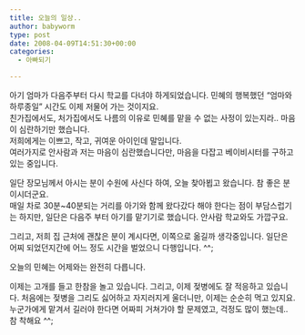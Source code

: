 ```yaml
---
title: 오늘의 일상..
author: babyworm
type: post
date: 2008-04-09T14:51:30+00:00
categories:
  - 아빠되기

---
```

아기 엄마가 다음주부터 다시 학교를 다녀야 하게되었습니다. 민혜의 행복했던 “엄마와 하루종일” 시간도 이제 저물어 가는 것이지요.<br>
친가집에서도, 처가집에서도 나름의 이유로 민혜를 맡을 수 없는 사정이 있는지라.. 마음이 심란하기만 했습니다.<br>
저희에게는 이쁘고, 작고, 귀여운 아이인데 말입니다.<br>
여러가지로 안사람과 저는 마음이 심란했습니다만, 마음을 다잡고 베이비시터를 구하고 있는 중입니다.

일단 장모님께서 아시는 분이 수원에 사신다 하여, 오늘 찾아뵙고 왔습니다. 참 좋은 분이시더군요.<br>
매일 차로 30분~40분되는 거리를 아기와 함께 왔다갔다 해야 한다는 점이 부담스럽기는 하지만, 일단은 다음주 부터 아기를 맡기기로 했습니다. 안사람 학교와도 가깝구요.

그리고, 저희 집 근처에 괜찮은 분이 계시다면, 이쪽으로 옮길까 생각중입니다. 일단은 어찌 되었던지간에 어느 정도 시간을 벌었으니 다행입니다. ^^;

오늘의 민혜는 어제와는 완전히 다릅니다.

이제는 고개를 들고 한참을 놀고 있습니다. 그리고, 이제 젖병에도 잘 적응하고 있습니다. 처음에는 젖병을 그리도 싫어하고 자지러지게 울더니만, 이제는 순순히 먹고 있지요. 누군가에게 맡겨서 길러야 한다면 어짜피 거쳐가야 할 문제였고, 걱정도 많이 했는데..<br>
참 착해요 ^^;
